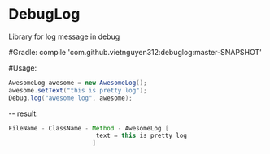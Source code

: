 # DebugLog
Library for log message in debug

#Gradle:
compile 'com.github.vietnguyen312:debuglog:master-SNAPSHOT'


#Usage:

```java
AwesomeLog awesome = new AwesomeLog();
awesome.setText("this is pretty log");
Debug.log("awesome log", awesome);
```

-- result:

```java
FileName - ClassName - Method - AwesomeLog [
					    text = this is pretty log
					   ]
```
